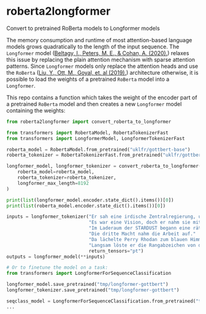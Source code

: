 # roberta2longformer

Convert to pretrained RoBerta models to Longformer models

The memory consumption and runtime of most attention-based language models grows quadratically to the length of the input sequence.
The `Longformer` model ([Beltagy, I., Peters, M. E., & Cohan, A. (2020).](https://arxiv.org/abs/2004.05150)) relaxes this issue by replacing the plain attention mechanism with sparse attention patterns.
Since `Longformer` models only replace the attention heads and use the `RoBerta` ([Liu, Y., Ott, M., Goyal, et. al (2019).](https://arxiv.org/abs/1907.11692)) architecture otherwise, it is possible to load the weights of a pretrained `RoBerta` model into a `Longformer`.

This repo contains a function which takes the weight of the encoder part of a pretrained `RoBerta` model and then creates a new `Longformer` model containing the weights:

```python
from roberta2longformer import convert_roberta_to_longformer

from transformers import RobertaModel, RobertaTokenizerFast
from transformers import LongformerModel, LongformerTokenizerFast

roberta_model = RobertaModel.from_pretrained("uklfr/gottbert-base")
roberta_tokenizer = RobertaTokenizerFast.from_pretrained("uklfr/gottbert-base")

longformer_model, longformer_tokenizer = convert_roberta_to_longformer(
    roberta_model=roberta_model,
    roberta_tokenizer=roberta_tokenizer,
    longformer_max_length=8192
)

print(list(longformer_model.encoder.state_dict().items())[0])
print(list(roberta_model.encoder.state_dict().items())[0])

inputs = longformer_tokenizer("Er sah eine irdische Zentralregierung, und er erblickte Frieden, Wohlstand und galaktische Anerkennung."
                              "Es war eine Vision, doch er nahm sie mit vollen Sinnen in sich auf."
                              "Im Laderaum der STARDUST begann eine rätselhafte Maschine zu summen."
                              "Die dritte Macht nahm die Arbeit auf."
                              "Da lächelte Perry Rhodan zum blauen Himmel empor."
                              "Langsam löste er die Rangabzeichen von dem Schulterstück seiner Kombination.",
                              return_tensors="pt")
outputs = longformer_model(**inputs)

# Or to finetune the model on a task:
from transformers import LongformerForSequenceClassification

longformer_model.save_pretrained("tmp/longformer-gottbert")
longformer_tokenizer.save_pretrained("tmp/longformer-gottbert")

seqclass_model = LongformerForSequenceClassification.from_pretrained("tmp/longformer-gottbert/")
...
```

